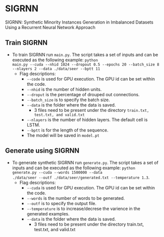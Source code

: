 # SIGRNN
SIGRNN: Synthetic Minority Instances Generation in Imbalanced Datasets Using a Recurrent Neural Network Approach

## Train SIGRNN
- To train SIGRNN run <code>main.py</code>. The script takes a set of inputs and can be executed as the following example:
<code>python main.py --cuda --nhid 1024 --dropout 0.5 --epochs 20 --batch_size 8 --nlayers 2  --data ./data/seer --bptt 11</code>
    - Flag descriptions:
        - <code>--code</code> is used for GPU execution. The GPU id can be set within the code.
        - <code>--nhid</code> is the number of hidden units.
        - <code>--droput</code> is the percentage of drouped out connections.
        - <code>--batch_size</code> is to specify the batch size.
        - <code>--data</code> is the folder where the data is saved.
            - 3 files need to be present under the directory <code>train.txt, test.txt, and valid.txt</code>
        - <code>--nlayers</code> is the number of hidden layers. The default cell is LSTM.
        - <code>--bptt</code> is for the length of the sequence.
        - The model will be saved in <code>model.pt</code>

## Generate using SIGRNN
- To generate synthetic SIGRNN run <code>generate.py</code>. The script takes a set of inputs and can be executed as the following example: <code>python generate.py --cuda --words 1500000 --data ./data/seer --outf ./data/seer/generated.txt --temperature 1.3</code>.
    - Flag descriptions:
        - <code>--cuda</code> is used for GPU execution. The GPU id can be set within the code.
        - <code>--words</code> is the number of words to be generated.
        - <code>--outf</code> is to specify the output file.
        - <code>--temperature</code> is to increase/decrese the varience in the generated examples.
        - <code>--data</code> is the folder where the data is saved.
            - 3 files need to be present under the directory train.txt, test.txt, and valid.txt
